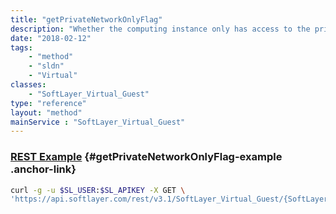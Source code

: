 ```yaml
---
title: "getPrivateNetworkOnlyFlag"
description: "Whether the computing instance only has access to the private network."
date: "2018-02-12"
tags:
    - "method"
    - "sldn"
    - "Virtual"
classes:
    - "SoftLayer_Virtual_Guest"
type: "reference"
layout: "method"
mainService : "SoftLayer_Virtual_Guest"
---
```


### [REST Example](#getPrivateNetworkOnlyFlag-example) <a href="/article/rest/"><i class="fas fa-question"></i></a> {#getPrivateNetworkOnlyFlag-example .anchor-link} 
```bash
curl -g -u $SL_USER:$SL_APIKEY -X GET \
'https://api.softlayer.com/rest/v3.1/SoftLayer_Virtual_Guest/{SoftLayer_Virtual_GuestID}/getPrivateNetworkOnlyFlag'
```
